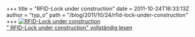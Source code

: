+++
title = "RFID-Lock under construction"
date = 2011-10-24T16:33:13Z
author = "typ_o"
path = "/blog/2011/10/24/rfid-lock-under-construction"
+++
[![RFID-Lock under
construction](/media/IMAG1363.serendipityThumb.jpg)](/media/IMAG1363.jpg)  
[" RFID-Lock under construction" vollständig
lesen](https://flipdot.org/blog/archives/149-RFID-Lock-under-construction.html#extended)
